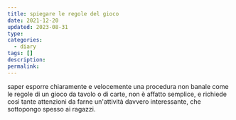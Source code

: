 ```yaml
---
title: spiegare le regole del gioco
date: 2021-12-20
updated: 2023-08-31
type: 
categories:
  - diary
tags: []
description: 
permalink: 
---
```

saper esporre chiaramente e velocemente una procedura non banale come le regole di un gioco da tavolo o di carte, non è affatto semplice, e richiede così tante attenzioni da farne un'attività davvero interessante, che sottopongo spesso ai ragazzi.

